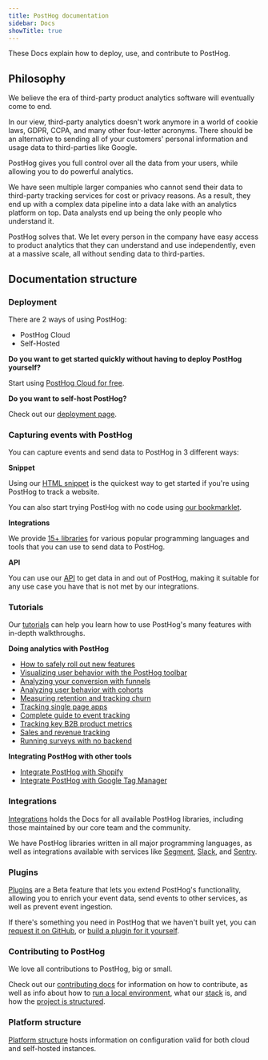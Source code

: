 ```yaml
---
title: PostHog documentation
sidebar: Docs
showTitle: true
---
```


These Docs explain how to deploy, use, and contribute to PostHog.

## Philosophy

We believe the era of third-party product analytics software will eventually come to end.

In our view, third-party analytics doesn't work anymore in a world of cookie laws, GDPR, CCPA, and many other four-letter acronyms. There should be an alternative to sending all of your customers' personal information and usage data to third-parties like Google.

PostHog gives you full control over all the data from your users, while allowing you to do powerful analytics.

We have seen multiple larger companies who cannot send their data to third-party tracking services for cost or privacy reasons. As a result, they end up with a complex data pipeline into a data lake with an analytics platform on top. Data analysts end up being the only people who understand it.

PostHog solves that. We let every person in the company have easy access to product analytics that they can understand and use independently, even at a massive scale, all without sending data to third-parties.

## Documentation structure

### Deployment

There are 2 ways of using PostHog:

* PostHog Cloud
* Self-Hosted

**Do you want to get started quickly without having to deploy PostHog yourself?**

Start using [PostHog Cloud for free](https://app.posthog.com).

**Do you want to self-host PostHog?**

Check out our [deployment page](/docs/self-host/overview#deploy).

### Capturing events with PostHog

You can capture events and send data to PostHog in 3 different ways:

**Snippet**

Using our [HTML snippet](/docs/integrate/client/snippet-installation) is the quickest way to get started if you're using PostHog to track a website. 

You can also start trying PostHog with no code using [our bookmarklet](/docs/integrate/client/snippet-installation#get-started-with-no-code).

**Integrations**

We provide [15+ libraries](/docs/integrate/overview) for various popular programming languages and tools that you can use to send data to PostHog. 

**API**

You can use our [API](/docs/api/overview) to get data in and out of PostHog, making it suitable for any use case you have that is not met by our integrations. 

### Tutorials

Our [tutorials](/docs/tutorials) can help you learn how to use PostHog's many features with in-depth walkthroughs. 

**Doing analytics with PostHog**

- [How to safely roll out new features](/docs/tutorials/feature-flags)
- [Visualizing user behavior with the PostHog toolbar](/docs/tutorials/toolbar)
- [Analyzing your conversion with funnels](/docs/tutorials/funnels)
- [Analyzing user behavior with cohorts](/docs/tutorials/cohorts)
- [Measuring retention and tracking churn](/docs/tutorials/retention)
- [Tracking single page apps](/docs/tutorials/spa)
- [Complete guide to event tracking](/docs/tutorials/actions)
- [Tracking key B2B product metrics](/docs/tutorials/b2b)
- [Sales and revenue tracking](/docs/tutorials/revenue)
- [Running surveys with no backend](/docs/tutorials/survey)

**Integrating PostHog with other tools**

- [Integrate PostHog with Shopify](/docs/integrate/third-party/shopify) 
- [Integrate PostHog with Google Tag Manager](/docs/integrate/third-party/google-tag-manager) 

### Integrations

[Integrations](/docs/integrate/overview) holds the Docs for all available PostHog libraries, including those maintained by our core team and the community.

We have PostHog libraries written in all major programming languages, as well as integrations available with services like [Segment](/docs/integrate/third-party/segment), [Slack](/docs/integrate/webhooks/slack), and [Sentry](/docs/integrate/third-party/sentry).

### Plugins

[Plugins](/docs/plugins/overview) are a Beta feature that lets you extend PostHog's functionality, allowing you to enrich your event data, send events to other services, as well as prevent event ingestion.  

If there's something you need in PostHog that we haven't built yet, you can [request it on GitHub](https://github.com/PostHog/posthog/issues/new?labels=enhancement&template=feature_request.md), or [build a plugin for it yourself](/docs/plugins/build).

### Contributing to PostHog

We love all contributions to PostHog, big or small.

Check out our [contributing docs](/docs/contributing) for information on how to contribute, as well as info about how to [run a local environment](/docs/contribute/developing-locally), what our [stack](/docs/contribute/stack) is, and how the [project is structured](/docs/contribute/project-structure).

### Platform structure

[Platform structure](/docs/user-guides/application-settings) hosts information on configuration valid for both cloud and self-hosted instances.
